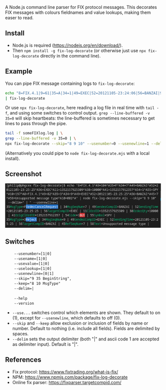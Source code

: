 A Node.js command line parser for FIX protocol messages. This decorates FIX messages with colours fieldnames and value lookups, making them easer to read.

## Install

* Node.js is required (https://nodejs.org/en/download/).
* Then `npm install -g fix-log-decorate` (or otherwise just use `npx fix-log-decorate` directly in the command line).

## Example

You can pipe FIX message containing logs to `fix-log-decorate`:

```sh
echo "8=FIX.4.1|9=61|35=A|34=1|49=EXEC|52=20121105-23:24:06|56=BANZAI|98=0|108=30|10=003|" \
| fix-log-decorate
```

Or use `npx fix-log-decorate`, here reading a log file in real time with `tail -f`, and using some switches to control output. `grep --line-buffered -v 35=0` will skip heartbeats: the line-buffered is sometimes necessary to get lines to pass through the pipe.

```sh
tail -f someFIXlog.log | \
grep --line-buffered -v 35=0 | \
npx fix-log-decorate --skip="8 9 10" --usenumber=0 --usenewline=1 --delim=" "
```

(Alternatively you could pipe to `node fix-log-decorate.mjs` with a local install).

## Screenshot

![fix-log-decorate screenshot showing coloured field names and values on command line](./screenshot.png)

## Switches

```
    --usenumber=[1|0]
    --usename=[1|0]
    --usevalue=[1|0]
    --uselookup=[1|0]
    --usenewline=[0|1]
    --skip="9 35 BeginString",
    --keep="8 10 MsgType"
    --delim=|

    --help
    --version
```

* `--use...` switches control which elements are shown. They default to on (1), except for `--usenewline`, which defaults to off (0). 
* `--skip` and `--keep` allow exclusion or inclusion of fields by name or number. Default to nothing (i.e. include all fields). Fields are delimited by spaces.
* `--delim` sets the output delimiter (both "|" and ascii code 1 are accepted as delimiter input). Default is "|".

## References

* Fix protocol: https://www.fixtrading.org/what-is-fix/
* NPM: https://www.npmjs.com/package/fix-log-decorate
* Online fix parser: https://fixparser.targetcompid.com/
